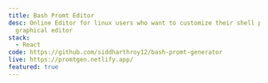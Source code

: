 ```yaml
---
title: Bash Promt Editor
desc: Online Editor for linux users who want to customize their shell promt with
  graphical editor
stack:
  - React
code: https://github.com/siddharthroy12/bash-promt-generator
live: https://promtgen.netlify.app/
featured: true
---
```

